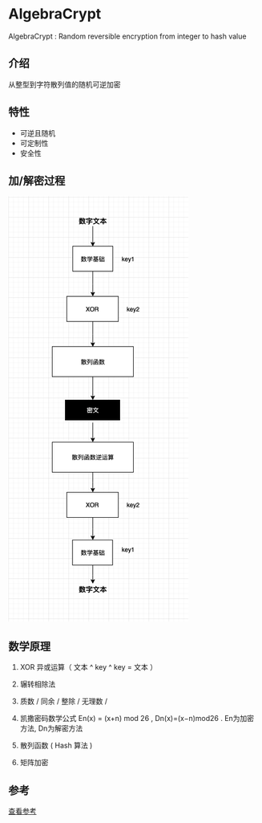 # AlgebraCrypt
AlgebraCrypt : Random reversible encryption from integer to hash value

## 介绍
从整型到字符散列值的随机可逆加密

## 特性

- 可逆且随机
- 可定制性
- 安全性

## 加/解密过程
![avatar](./extra/process.png)

## 数学原理

1. XOR 异或运算（ 文本 ^ key ^ key = 文本 ）

2. 辗转相除法

3. 质数 / 同余 / 整除 / 无理数 /

4. 凯撒密码数学公式 En(x) = (x+n) mod 26 , Dn(x)=(x−n)mod26 . En为加密方法, Dn为解密方法

5. 散列函数 ( Hash 算法 )

6. 矩阵加密

## 参考

[查看参考](./reference/README.md)



